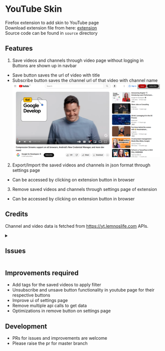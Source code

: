 # YouTube Skin
Firefox extension to add skin to YouTube page</br>
Download extension file from here: [extension](./latest-extension-file/yt_skin-1.0.11.xpi)</br>
Source code can be found in `source` directory

## Features
1. Save videos and channels through video page without logging in</br>
Buttons are shown up in navbar</br>
* Save button saves the url of video with title
* Subscribe button saves the channel url of that video with channel name
![Alt text](readme-assets/buttons.png)

2. Export/Import the saved videos and channels in json format through settings page
* Can be accessed by clicking on extension button in browser

3. Remove saved videos and channels through settings page of extension
* Can be accessed by clicking on extension button in browser

## Credits
Channel and video data is fetched from https://yt.lemnoslife.com APIs.

<details>
    <summary><h2>Issues</h2></summary>
    <details>
        <summary>Sometimes buttons are not visible on the video page<b>[Fixed]</b></summary></br>
        <s>Reason: div element not available when extension script runs</s></br>
        <s>Quick fix: reload the video page</s></br>
        If this issue exists because of update in youtube and element id does not exist anymore then please raise a pr by modifying <code>ytElementId</code> constant in <code>app.js</code> with its new element id or let me know by raising an issue.
    </details>
</details>

## Improvements required
* Add tags for the saved videos to apply filter
* Unsubscribe and unsave button functionality in youtube page for their respective buttons
* Improve ui of settings page
* Remove multiple api calls to get data
* Optimizations in remove button on settings page

## Development
* PRs for issues and improvements are welcome
* Please raise the pr for master branch